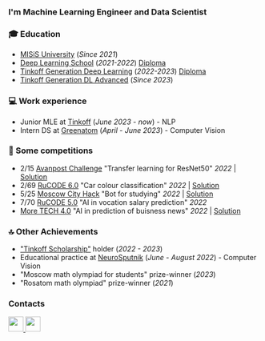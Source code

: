 
<h3 align="left">I'm Machine Learning Engineer and Data Scientist</h3>


<p align="left">
</p>

<h3 align="left">

    
### 🎓 Education

* [MISiS University](https://en.misis.ru) (*Since 2021*)
* [Deep Learning School](https://en.misis.ru) (*2021-2022*) [Diploma](https://drive.google.com/file/d/10tAqERltbf7fCIIemIKEynjzTAW_4Psd/view?usp=sharing)
* [Tinkoff Generation Deep Learning](https://fintech.tinkoff.ru/school/generation/) (*2022-2023*) [Diploma](https://drive.google.com/file/d/1O4xR2IxkStN9NEetxGimnzJLbO-1eGdQ/view?usp=share_link) 
* [Tinkoff Generation DL Advanced](https://fintech.tinkoff.ru/school/generation/) (*Since 2023*)

### 💻 Work experience
* Junior MLE at [Tinkoff](https://www.tinkoff.ru/) (*June 2023 - now*) - NLP
* Intern DS at [Greenatom](https://career.habr.com/companies/greenatom) (*April - June 2023*) - Computer Vision

### 🤼 Some competitions
* 2/15 [Avanpost Challenge](https://avanpostchallenge.ru) "Transfer learning for ResNet50" *2022* | [Solution](https://github.com/triflt/Avanpost_MISIS_AI_LAB)
* 2/69 [RuCODE 6.0](https://rucode.net/iskusstvennyj-intellekt/) "Car colour classification" *2022* | [Solution](https://github.com/leffff/rucode_6)
* 5/25 [Moscow City Hack](https://aiijc.com/ru/) "Bot for studying" *2022* | [Solution](https://github.com/triflt/b_bot)
* 7/70 [RuCODE 5.0](https://rucode.net) "AI in vocation salary prediction" *2022*
* [More TECH 4.0](https://moretech.vtb.ru/) "AI in prediction of buisness news" *2022* | [Solution](https://github.com/leffff/vtb_more_tech)


### 🔝 Other Achievements
* ["Tinkoff Scholarship"](https://fintech.tinkoff.ru/activities/scholarship/) holder (*2022 - 2023*)
* Educational practice at [NeuroSputnik](https://neurosputnik.ru/) (*June - August 2022*) - Computer Vision
* "Moscow math olympiad for students" prize-winner (*2023*)
* "Rosatom math olympiad" prize-winner (*2021*)

### Contacts
<a href="https://t.me/trifltt" target="_blank"> 
  <img src="https://upload.wikimedia.org/wikipedia/commons/thumb/8/82/Telegram_logo.svg/1024px-Telegram_logo.svg.png" width="30" height="30"/> 
</a>

<a href="https://www.linkedin.com/in/daniil-strizhakov-99a883241" target="_blank"> 
  <img src="https://upload.wikimedia.org/wikipedia/commons/thumb/c/ca/LinkedIn_logo_initials.png/800px-LinkedIn_logo_initials.png" width="30" height="30"/> 
</a>




